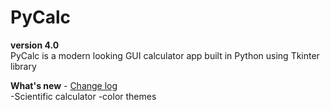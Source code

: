 # PyCalc

**version 4.0**<br>
PyCalc is a modern looking GUI calculator app built in Python using Tkinter library

**What's new** - [Change log](CHANGELOG.md)<br>
-Scientific calculator
-color themes
